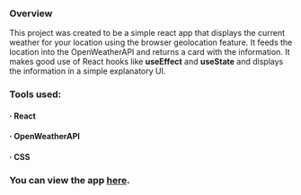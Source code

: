 ### Overview
This project was created to be a simple react app that displays the current weather for your location using the browser geolocation feature. It feeds the location into the OpenWeatherAPI and returns a card with the information. It makes good use of React hooks like **useEffect** and **useState** and displays the information in a simple explanatory UI.
### Tools used:
#### · React
#### · OpenWeatherAPI
#### · CSS

### You can view the app [here](https://nardi00.github.io/react-weather-app/).
